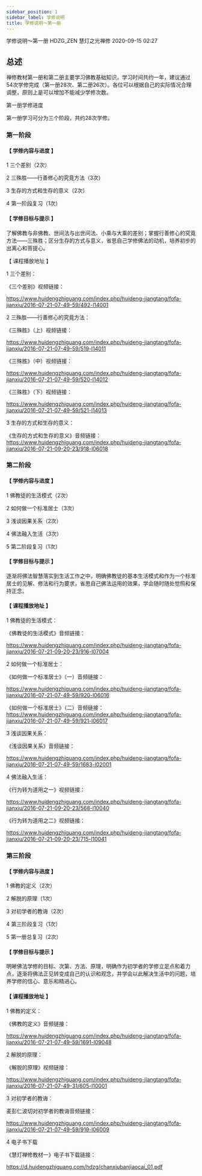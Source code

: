```yaml
---
sidebar_position: 1
sidebar_label: 学修说明
title: 学修说明～第一册
---
```


学修说明～第一册
HDZG_ZEN 慧灯之光禅修 2020-09-15 02:27

## 总述 

禅修教材第一册和第二册主要学习佛教基础知识，学习时间共约一年，建议通过54次学修完成（第一册28次、第二册26次）。各位可以根据自己的实际情况合理调整，原则上是可以增加不能减少学修次数。





 第一册学修进度 

第一册学习可分为三个阶段，共约28次学修。

### 第一阶段

#### 【 学修内容与进度 】

1 三个差别（2次）

2 三殊胜——行善修心的究竟方法（3次）

3 生存的方式和生存的意义（2次）

4 第一阶段复习（1次）



#### 【 学修目标与提示 】


了解佛教与非佛教、世间法与出世间法、小乘与大乘的差别；掌握行善修心的究竟方法——三殊胜；区分生存的方式与意义，省思自己学修佛法的动机，培养初步的出离心和菩提心。



【 课程播放地址 】

1 三个差别：

《三个差别》视频链接：

https://www.huidengzhiguang.com/index.php/huideng-jiangtang/fofa-jianxiu/2016-07-21-07-49-59/492-l14001

2 三殊胜——行善修心的究竟方法：

《三殊胜》（上）视频链接：

https://www.huidengzhiguang.com/index.php/huideng-jiangtang/fofa-jianxiu/2016-07-21-07-49-59/519-l14011

《三殊胜》（中）视频链接：

https://www.huidengzhiguang.com/index.php/huideng-jiangtang/fofa-jianxiu/2016-07-21-07-49-59/520-l14012

《三殊胜》（下）视频链接：

https://www.huidengzhiguang.com/index.php/huideng-jiangtang/fofa-jianxiu/2016-07-21-07-49-59/521-l14013

3 生存的方式和生存的意义：

《生存的方式和生存的意义》音频链接：https://www.huidengzhiguang.com/index.php/huideng-jiangtang/fofa-jianxiu/2016-07-21-09-20-23/918-l06018



### 第二阶段

#### 【 学修内容与进度 】

1 佛教徒的生活模式（2次）

2 如何做一个标准居士（3次）

3 浅谈因果关系（2次）

4 佛法融入生活（3次）

5 第二阶段复习（1次）



#### 【 学修目标与提示 】


逐渐将佛法智慧落实到生活工作之中，明确佛教徒的基本生活模式和作为一个标准居士的见解、修法和行为要求，省思自己佛法运用的效果，学会随时随处觉照和保持正念。



#### 【 课程播放地址 】

1 佛教徒的生活模式：

《佛教徒的生活模式》音频链接：

https://www.huidengzhiguang.com/index.php/huideng-jiangtang/fofa-jianxiu/2016-07-21-09-20-23/916-l07004

2 如何做一个标准居士：

《如何做一个标准居士》（一）音频链接：

https://www.huidengzhiguang.com/index.php/huideng-jiangtang/fofa-jianxiu/2016-07-21-07-49-59/920-l06016

《如何做一个标准居士》（二）音频链接：https://www.huidengzhiguang.com/index.php/huideng-jiangtang/fofa-jianxiu/2016-07-21-07-49-59/921-l06017

3 浅谈因果关系：

《浅谈因果关系》音频链接：

https://www.huidengzhiguang.com/index.php/huideng-jiangtang/fofa-jianxiu/2016-07-21-07-49-59/1683-l02001

4 佛法融入生活：

《行为转为道用之一》视频链接：

https://www.huidengzhiguang.com/index.php/huideng-jiangtang/fofa-jianxiu/2016-07-21-09-20-23/568-l10040

《行为转为道用之二》视频链接：

https://www.huidengzhiguang.com/index.php/huideng-jiangtang/fofa-jianxiu/2016-07-21-09-20-23/715-l10041



### 第三阶段

#### 【 学修内容与进度 】

1 佛教的定义（2次）

2 解脱的原理（1次）

3 对初学者的教诲（2次）

4 第三阶段复习（1次）

5 第一册总复习（2次）



#### 【 学修目标与提示 】


明晰佛法学修的目标、次第、方法、原理，明确作为初学者的学修立足点和着力点，逐渐将佛法正见转变成自己的认识和观念，并学会以此解决生活中的问题，培养学修的信心、意乐和精进心。



#### 【 课程播放地址 】

1 佛教的定义：

《佛教的定义》音频链接：

https://www.huidengzhiguang.com/index.php/huideng-jiangtang/fofa-jianxiu/2016-07-21-07-49-59/1691-l09048

2 解脱的原理：

《解脱的原理》视频链接：

https://www.huidengzhiguang.com/index.php/huideng-jiangtang/fofa-jianxiu/2016-07-21-07-49-31/605-l10001

3 对初学者的教诲：

麦彭仁波切对初学者的教诲音频链接：

https://www.huidengzhiguang.com/index.php/huideng-jiangtang/fofa-jianxiu/2016-07-21-07-49-59/919-l06009



4 电子书下载

《慧灯禅修教材一》电子书下载链接：

https://d.huidengzhiguang.com/hdzg/chanxiubanjiaocai_01.pdf